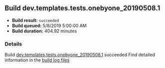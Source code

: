 ## Build dev.templates.tests.onebyone_20190508.1
- **Build result:** `succeeded`
- **Build queued:** 5/8/2019 5:00:00 AM
- **Build duration:** 404.92 minutes
### Details
Build [dev.templates.tests.onebyone_20190508.1](https://winappstudio.visualstudio.com/web/build.aspx?pcguid=a4ef43be-68ce-4195-a619-079b4d9834c2&builduri=vstfs%3a%2f%2f%2fBuild%2fBuild%2f27916) succeeded
Find detailed information in the [build log files](https://uwpctdiags.blob.core.windows.net/buildlogs/dev.templates.tests.onebyone_20190508.1_logs.zip)
